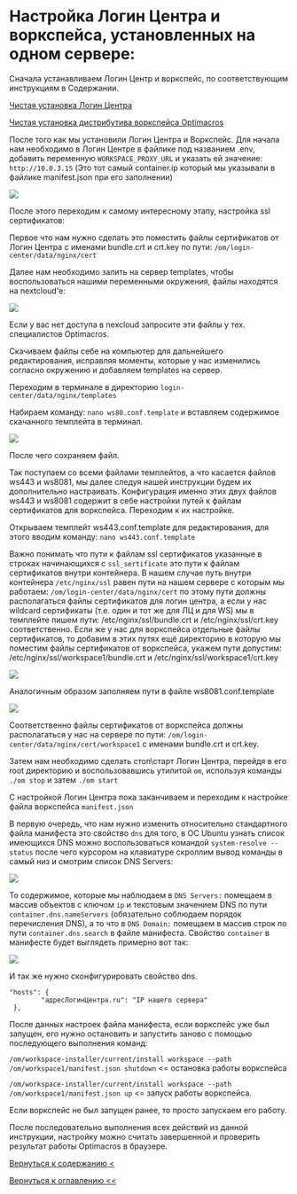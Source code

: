 # Настройка Логин Центра и воркспейса, установленных на одном сервере:

Сначала устанавливаем Логин Центр и воркспейс, по соответствующим инструкциям в Содержании.

[Чистая установка Логин Центра](cleanInstallationLc.md)

[Чистая установка дистрибутива воркспейса Optimacros](cleanInstallation.md)

После того как мы установили Логин Центра и Воркспейс.
Для начала нам необходимо в Логин Центре в файлике под названием .env, добавить переменную `WORKSPACE_PROXY_URL` и 
указать ей значение: `http://10.0.3.15` (Это тот самый container.ip который мы указывали в файлике manifest.json при 
его заполнении)

![](./pictures/addedVariable.png)

После этого переходим к самому интересному этапу, настройка ssl сертификатов:

Первое что нам нужно сделать это поместить файлы сертификатов от Логин Центра с именами bundle.crt и crt.key по пути: 
`/om/login-center/data/nginx/cert`

Далее нам необходимо залить на сервер templates, чтобы воспользоваться нашими переменными окружения, файлы находятся на 
nextcloud'е:

![](./pictures/templates.png)

Если у вас нет доступа в nexcloud запросите эти файлы у тех. специалистов Optimacros.

Скачиваем файлы себе на компьютер для дальнейшего редактирования, исправляя моменты, которые у нас изменились согласно 
окружению и добавляем templates на сервер.

Переходим в терминале в директорию `login-center/data/nginx/templates`

Набираем команду: `nano ws80.conf.template` и вставляем содержимое скачанного темплейта в терминал. 

![](./pictures/ws80Conf.png)

После чего сохраняем файл.

Так поступаем со всеми файлами темплейтов, а что касается файлов ws443 и ws8081, мы далее следуя нашей инструкции будем 
их дополнительно настраивать. Конфигурация именно этих двух файлов ws443 и ws8081 содержит в себе настройки путей к 
файлам сертификатов для воркспейса. Переходим к их настройке.

Открываем темплейт ws443.conf.template для редактирования, для этого вводим команду: `nano ws443.conf.template`

Важно понимать что пути к файлам ssl сертификатов указанные в строках начинающихся с `ssl_sertificate` это пути к файлам 
сертификатов внутри контейнера. В нашем случае путь внутри контейнера `/etc/nginx/ssl` равен пути на нашем сервере с 
которым мы работаем: `/om/login-center/data/nginx/cert` по этому пути должны располагаться файлы сертификатов для логин
 центра, а если у нас wildcard сертификаты (т.е. один и тот же для ЛЦ и для WS) мы в темплейте пишем пути: 
 /etc/nginx/ssl/bundle.crt и  /etc/nginx/ssl/crt.key соответственно. Если же у нас для воркспейса отдельные файлы 
 сертификатов, то добавим в этих путях ещё директорию в которую мы поместим файлы сертификатов от воркспейса, укажем 
 пути допустим: /etc/nginx/ssl/workspace1/bundle.crt и /etc/nginx/ssl/workspace1/crt.key
 

![](./pictures/ws443WsPathSsl.jpg)

Аналогичным образом заполняем пути в файле ws8081.conf.template

![](./pictures/ws8081WsPathSsl.jpg)

Соответственно файлы сертификатов от воркспейса должны располагаться у нас на сервере по пути: 
`/om/login-center/data/nginx/cert/workspace1` с именами bundle.crt и crt.key.

Затем нам необходимо сделать стоп\старт Логин Центра, перейдя в его root директорию и воспользовавшись утилитой `om`, 
используя команды `./om stop` и затем `./om start`

С настройкой Логин Центра пока заканчиваем и переходим к настройке файла воркспейса `manifest.json`

В первую очередь, что нам нужно изменить относительно стандартного файла манифеста это свойство `dns` для того, в ОС 
Ubuntu узнать список имеющихся DNS можно воспользоваться командой `system-resolve --status` после чего курсором на 
клавиатуре скроллим вывод команды в самый низ и смотрим список DNS Servers:

![](./pictures/outputDnsUbuntu.png)

То содержимое, которые мы наблюдаем в `DNS Servers:` помещаем в массив объектов с ключом `ip` и текстовым значением DNS
 по пути `container.dns.nameServers` (обязательно соблюдаем порядок перечисления DNS), а то что в `DNS Domain:` помещаем
  в массив строк по пути `container.dns.search` в файле манифеста. Свойство `container` в манифесте будет выглядеть 
  примерно вот так:
  
![](./pictures/manifestContainer.png)

И так же нужно сконфигурировать свойство dns.

```
"hosts": {
        "адресЛогинЦентра.ru": "IP нашего сервера"
 },
```

После данных настроек файла манифеста, если воркспейс уже был запущен, его нужно остановить и запустить заново с помощью 
последующего выполнения команд:

```/om/workspace-installer/current/install workspace --path /om/workspace1/manifest.json shutdown```  <= остановка 
работы воркспейса

```/om/workspace-installer/current/install workspace --path /om/workspace1/manifest.json up``` <= запуск работы 
воркспейса.

Если воркспейс не был запущен ранее, то просто запускаем его работу.

После последовательно выполнения всех действий из данной инструкции, настройку можно считать завершенной и проверить 
результат работы Optimacros в браузере.

[Вернуться к содержанию <](contents.md)

[Вернуться к оглавлению <<](index.md)
